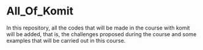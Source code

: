 # All_Of_Komit

In this repository, all the codes that will be made in the course with komit will be added, that is, the challenges proposed during the course and some examples that will be carried out in this course.
